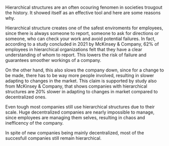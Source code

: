 Hierarchical structures are an often ocouring fenomen in societies trougout the history. It showed itself as an effective tool and here are some reasons why.

Hierarchical structure creates one of the safest enviroments for employees, since there is always someone to report, someone to ask for directions or someone, who can check your work and avoid potential failures. In fact, according to a study concluded in 2021 by McKinsey & Company, 62% of employees in hierarchical organizations felt that they have a clear understanding of whom to report. This lowers the risk of failure and guarantees smoother workings of a company.

On the other hand, this also slows the company down, since for a change to be made, there has to be way more people involved, resulting in slower adapting to changes in the market. This claim is supported by study also from McKinsey & Company, that shows companies with hierarchical structures are 20% slower in adapting to changes in market compared to decentralized ones.

Even tough most companies still use hierarchical structures due to their scale. Huge decentralized companies are nearly impossible to manage, since employees are managing them selves, resulting in chaos and inefficency of the company.

In spite of new companies being mainly decentralized, most of the succesfull companies still remain hierarchical.


